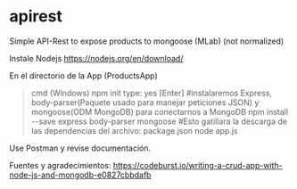 # apirest

Simple API-Rest to expose products to mongoose (MLab) (not normalized)

Instale Nodejs https://nodejs.org/en/download/

En el directorio de la App (ProductsApp) 
>cmd (Windows)
>npm init
> type: yes [Enter]
#instalaremos Express, body-parser(Paquete usado para manejar peticiones JSON) y mongoose(ODM MongoDB) para conectarnos a MongoDB
> npm install --save express body-parser mongoose
#Esto gatillara la descarga de las dependencias del archivo: package.json
> node app.js

Use Postman y revise documentación.

Fuentes y agradecimientos: https://codeburst.io/writing-a-crud-app-with-node-js-and-mongodb-e0827cbbdafb
